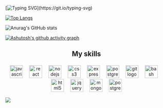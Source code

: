 

[![Typing SVG](https://readme-typing-svg.herokuapp.com?font=Nunito+Sans&weight=600&size=35&duration=10000&pause=1000&color=FFFFFF&center=true&vCenter=true&repeat=false&random=false&width=1200&lines=My+name+is+Mount+and+I'm+a+Backend+developer.)](https://git.io/typing-svg)

[![Top Langs](https://github-readme-stats.vercel.app/api/top-langs/?username=Mountok&layout=compact&show_icons=true&theme=radical&locale=en)](https://github.com/anuraghazra/github-readme-stats)

![Anurag's GitHub stats](https://github-readme-stats.vercel.app/api?username=Mountok&show_icons=true&theme=radical&locale=en)

[![Ashutosh's github activity graph](https://github-readme-activity-graph.vercel.app/graph?username=Mountok&theme=redical)](https://github.com/ashutosh00710/github-readme-activity-graph)

###

<h2 align="center">My skills</h2>

###

<div align="center" >
  <img src="https://cdn.jsdelivr.net/gh/devicons/devicon/icons/javascript/javascript-original.svg" height="40" alt="javascript logo"  />
  <img width="12" />
  <img src="https://cdn.jsdelivr.net/gh/devicons/devicon/icons/react/react-original.svg" height="40" alt="react logo"  />
  <img width="12" />
  <img src="https://cdn.jsdelivr.net/gh/devicons/devicon/icons/nodejs/nodejs-original.svg" height="40" alt="nodejs logo"  />
  <img width="12" />
  <img src="https://cdn.jsdelivr.net/gh/devicons/devicon/icons/css3/css3-original.svg" height="40" alt="css3 logo"  />
  <img width="12" />
  <img src="https://cdn.jsdelivr.net/gh/devicons/devicon/icons/express/express-original.svg" height="40" alt="express logo"  />
  <img width="12" />
  <img src="https://go.dev/images/go-logo-white.svg" height="40" alt="postgresql logo"  />
  <img width="12" />
  
  <img src="https://cdn.jsdelivr.net/gh/devicons/devicon/icons/git/git-original.svg" height="40" alt="git logo"  />
  <img width="12" />
  <img src="https://cdn.jsdelivr.net/gh/devicons/devicon/icons/bash/bash-original.svg" height="40" alt="bash logo"  />
  <img width="12" />
  <img src="https://cdn.jsdelivr.net/gh/devicons/devicon/icons/html5/html5-original.svg" height="40" alt="html5 logo"  />
  <img width="12" />
  <img src="https://cdn.jsdelivr.net/gh/devicons/devicon/icons/jquery/jquery-original.svg" height="40" alt="jquery logo"  />
  <img width="12" />
  <img src="https://cdn.jsdelivr.net/gh/devicons/devicon/icons/mongodb/mongodb-original.svg" height="40" alt="mongodb logo"  />
  <img width="12" />
  <img src="https://cdn.jsdelivr.net/gh/devicons/devicon/icons/postgresql/postgresql-original.svg" height="40" alt="postgresql logo"  />
</div>

![](https://komarev.com/ghpvc/?username=Moutok)

###
